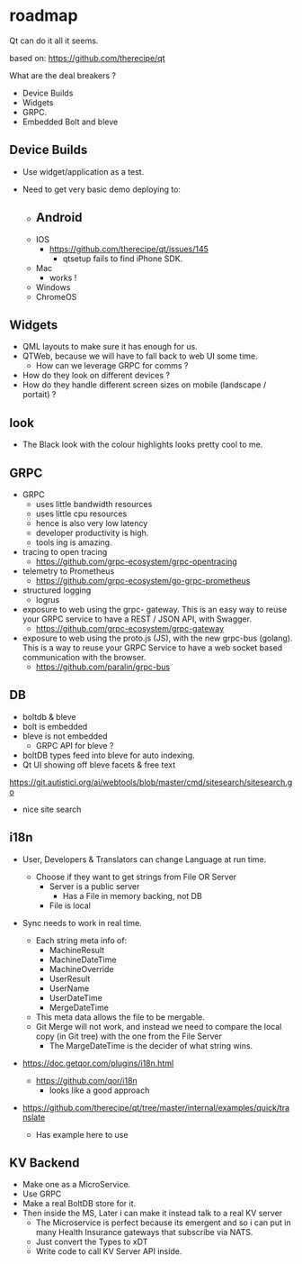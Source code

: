 # roadmap

Qt can do it all it seems.

based on: https://github.com/therecipe/qt

What are the deal breakers ?
- Device Builds
- Widgets
- GRPC.
- Embedded Bolt and bleve


## Device Builds
- Use widget/application as a test.

- Need to get very basic demo deploying to:
    - Android
        - 
    - IOS
        - https://github.com/therecipe/qt/issues/145
            - qtsetup fails to find iPhone SDK.
    - Mac
        - works !
    - Windows
    - ChromeOS



## Widgets
- QML layouts to make sure it has enough for us.
- QTWeb, because we will have to fall back to web UI some time.
    - How can we leverage GRPC for comms ? 
- How do they look on different devices ?
- How do they handle different screen sizes on mobile (landscape / portait) ?

## look
- The Black look with the colour highlights looks pretty cool to me.

## GRPC
- GRPC
    - uses little bandwidth resources
    - uses little cpu resources
    - hence is also very low latency
    - developer productivity is high.
    - tools ing is amazing.
- tracing to open tracing
    - https://github.com/grpc-ecosystem/grpc-opentracing
- telemetry to Prometheus
    - https://github.com/grpc-ecosystem/go-grpc-prometheus
- structured logging
    - logrus
- exposure to web using the grpc- gateway. This is an easy way to reuse your GRPC service to have a REST / JSON API, with Swagger.
    - https://github.com/grpc-ecosystem/grpc-gateway
- exposure to web using the proto.js (JS), with the new grpc-bus (golang). This is a way to reuse your GRPC Service to have a web socket based communication with the browser.
    - https://github.com/paralin/grpc-bus


## DB
- boltdb & bleve
- bolt is embedded
- bleve is not embedded
    - GRPC API for bleve ? 
- boltDB types feed into bleve for auto indexing.
- Qt UI showing off  bleve facets & free text

https://git.autistici.org/ai/webtools/blob/master/cmd/sitesearch/sitesearch.go
- nice site search

## i18n
- User, Developers & Translators can change Language at run time.
    - Choose if they want to get strings from File OR Server 
        - Server is a public server
            - Has a File in memory backing, not DB
        - File is local
- Sync needs to work in real time.
    - Each string meta info of:
        - MachineResult
        - MachineDateTime
        - MachineOverride
        - UserResult
        - UserName
        - UserDateTime
        - MergeDateTime
    - This meta data allows the file to be mergable.
    - Git Merge will not work, and instead we need to compare the local copy (in Git tree) with the one from the File Server 
        - The MargeDateTime is the decider of what string wins.

- https://doc.getqor.com/plugins/i18n.html
    - https://github.com/qor/i18n
        - looks like a good approach

- https://github.com/therecipe/qt/tree/master/internal/examples/quick/translate
    - Has example here to use

## KV Backend
- Make one as a MicroService. 
- Use GRPC
- Make a real BoltDB store for it.
- Then inside the MS, Later i can make it instead talk to a real KV server
    - The Microservice is perfect because its emergent and so i can put in many Health Insurance gateways that subscribe via NATS.
    - Just convert the Types to xDT
    - Write code to call KV Server API inside.

